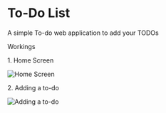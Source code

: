 # To-Do List
A simple To-do web application to add your TODOs

Workings

<p>1. Home Screen</p>
<img src="https://github.com/iamrockstarabhi/To-Do-List/assets/89914294/329e13cc-f831-4a21-bd1f-534d216ad370" alt="Home Screen"><br>

<p>2. Adding a to-do</p>
<img src="https://github.com/iamrockstarabhi/To-Do-List/assets/89914294/d7d1b0a4-e746-428e-826c-aabe8ebc67ce" alt="Adding a to-do">

<p></p>
<img src="" alt="">

<p></p>
<img src="" alt="">

<p></p>
<img src="" alt="">

<p></p>
<img src="" alt="">

<p></p>
<img src="" alt="">

<p></p>
<img src="" alt="">

<p></p>
<img src="" alt="">

<p></p>
<img src="" alt="">

<p></p>
<img src="" alt="">

<p></p>
<img src="" alt="">
